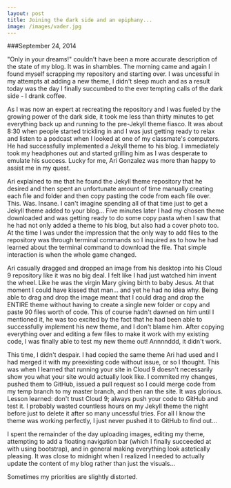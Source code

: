```yaml
---
layout: post
title: Joining the dark side and an epiphany...
image: /images/vader.jpg
---
```


###September 24, 2014

"Only in your dreams!" couldn't have been a more accurate description of the state of my blog. It was in shambles. The morning came and again I found myself scrapping my repository and starting over. I was uncessful in my attempts at adding a new theme, I didn't sleep much and as a result today was the day I finally succumbed to the ever tempting calls of the dark side - I drank coffee.

As I was now an expert at recreating the repository and I was fueled by the growing power of the dark side, it took me less than thirty minutes to get everything back up and running to the pre-Jekyll theme fiasco. It was about 8:30 when people started trickling in and I was just getting ready to relax and listen to a podcast when I looked at one of my classmate's computers. He had successfully implemented a Jekyll theme to his blog. I immediately took my headphones out and started grilling him as I was desperate to emulate his success. Lucky for me, Ari Gonzalez was more than happy to assist me in my quest.

Ari explained to me that he found the Jekyll theme repository that he desired and then spent an unfortunate amount of time manually creating each file and folder and then copy pasting the code from each file over. This. Was. Insane. I can't imagine spending all of that time just to get a Jekyll theme added to your blog... Five minutes later I had my chosen theme downloaded and was getting ready to do some copy pasta when I saw that he had not only added a theme to his blog, but also had a cover photo too. At the time I was under the impression that the only way to add files to the repository was through terminal commands so I inquired as to how he had learned about the terminal command to download the file. That simple interaction is when the whole game changed.

Ari casually dragged and dropped an image from his desktop into his Cloud 9 repository like it was no big deal. I felt like I had just watched him invent the wheel. Like he was the virgin Mary giving birth to baby Jesus. At that moment I could have kissed that man... and yet he had no idea why. Being able to drag and drop the image meant that I could drag and drop the ENTIRE theme without having to create a single new folder or copy and paste 90 files worth of code. This of course hadn't dawned on him until I mentioned it, he was too excited by the fact that he had been able to successfully implement his new theme, and I don't blame him. After copying everything over and editing a few files to make it work with my existing code, I was finally able to test my new theme out! Annnnddd, it didn't work.

This time, I didn't despair. I had copied the same theme Ari had used and I had merged it with my preexisting code without issue, or so I thought. This was when I learned that running your site in Cloud 9 doesn't necessarily show you what your site would actually look like. I commited my changes, pushed them to GitHub, issued a pull request so I could merge code from my temp branch to my master branch, and then ran the site. It was glorious. Lesson learned: don't trust Cloud 9; always push your code to GitHub and test it. I probably wasted countless hours on my Jekyll theme the night before just to delete it after so many uncessful tries. For all I know the theme was working perfectly, I just never pushed it to GitHub to find out...

I spent the remainder of the day uploading images, editing my theme, attempting to add a floating navigation bar (which I finally succeeded at with using bootstrap), and in general making everything look astetically pleasing. It was close to midnight when I realized I needed to actually update the content of my blog rather than just the visuals...

Sometimes my priorities are slightly distorted.
